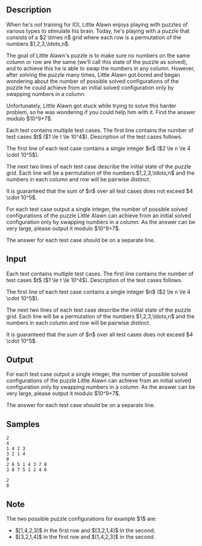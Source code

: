 ## Description

<div><p>When he's not training for IOI, Little Alawn enjoys playing with puzzles of various types to stimulate his brain. Today, he's playing with a puzzle that consists of a $2 \times n$ grid where each row is a permutation of the numbers $1,2,3,\ldots,n$.</p><p>The goal of Little Alawn's puzzle is to make sure no numbers on the same column or row are the same (we'll call this state of the puzzle as solved), and to achieve this he is able to swap the numbers in any column. However, after solving the puzzle many times, Little Alawn got bored and began wondering about the number of possible solved configurations of the puzzle he could achieve from an initial <span class="tex-font-style-bf">solved</span> configuration only by swapping numbers in a column.</p><p>Unfortunately, Little Alawn got stuck while trying to solve this harder problem, so he was wondering if you could help him with it. Find the answer modulo $10^9+7$.</p></div><div class="input-specification"><p>Each test contains multiple test cases. The first line contains the number of test cases $t$ ($1 \le t \le 10^4$). Description of the test cases follows.</p><p>The first line of each test case contains a single integer $n$ ($2 \le n \le 4 \cdot 10^5$).</p><p>The next two lines of each test case describe the initial state of the puzzle grid. Each line will be a permutation of the numbers $1,2,3,\ldots,n$ and the numbers in each column and row will be pairwise distinct.</p><p>It is guaranteed that the sum of $n$ over all test cases does not exceed $4 \cdot 10^5$.</p></div><div class="output-specification"><p>For each test case output a single integer, the number of possible solved configurations of the puzzle Little Alawn can achieve from an initial solved configuration only by swapping numbers in a column. As the answer can be very large, please output it modulo $10^9+7$.</p><p>The answer for each test case should be on a separate line.</p></div>

## Input

<p>Each test contains multiple test cases. The first line contains the number of test cases $t$ ($1 \le t \le 10^4$). Description of the test cases follows.</p><p>The first line of each test case contains a single integer $n$ ($2 \le n \le 4 \cdot 10^5$).</p><p>The next two lines of each test case describe the initial state of the puzzle grid. Each line will be a permutation of the numbers $1,2,3,\ldots,n$ and the numbers in each column and row will be pairwise distinct.</p><p>It is guaranteed that the sum of $n$ over all test cases does not exceed $4 \cdot 10^5$.</p>

## Output

<p>For each test case output a single integer, the number of possible solved configurations of the puzzle Little Alawn can achieve from an initial solved configuration only by swapping numbers in a column. As the answer can be very large, please output it modulo $10^9+7$.</p><p>The answer for each test case should be on a separate line.</p>

## Samples

```input1
2
4
1 4 2 3
3 2 1 4
8
2 6 5 1 4 3 7 8
3 8 7 5 1 2 4 6
```

```output1
2
8
```




## Note

<p>The two possible puzzle configurations for example $1$ are:</p><ul> <li> $[1,4,2,3]$ in the first row and $[3,2,1,4]$ in the second; </li><li> $[3,2,1,4]$ in the first row and $[1,4,2,3]$ in the second. </li></ul>
